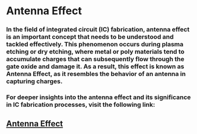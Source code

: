 # Antenna Effect
### In the field of integrated circuit (IC) fabrication, antenna effect is an important concept that needs to be understood and tackled effectively. This phenomenon occurs during plasma etching or dry etching, where metal or poly materials tend to accumulate charges that can subsequently flow through the gate oxide and damage it. As a result, this effect is known as Antenna Effect, as it resembles the behavior of an antenna in capturing charges. 
### For deeper insights into the antenna effect and its significance in IC fabrication processes, visit the following link: 
## [Antenna Effect](https://iamradhakulkarni.blogspot.com/2023/03/why-antenna-effect-is-key-consideration.html)
